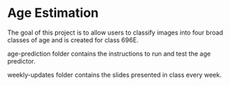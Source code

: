 # Age Estimation

The goal of this project is to allow users to classify images into four broad classes of age and is created for class 696E.

age-prediction folder contains the instructions to run and test the age predictor.

weekly-updates folder contains the slides presented in class every week.
